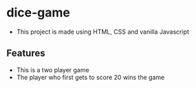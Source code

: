 # dice-game

- This project is made using HTML, CSS and vanilla Javascript

## Features

- This is a two player game
- The player who first gets to score 20 wins the game
